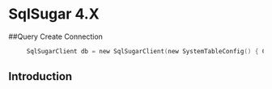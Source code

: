 # SqlSugar 4.X


##Query Create Connection
```c
     SqlSugarClient db = new SqlSugarClient(new SystemTableConfig() { ConnectionString = Config.ConnectionString, DbType =     DbType.SqlServer, IsAutoCloseConnection = true });
```

## Introduction


